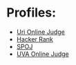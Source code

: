 # Profiles:
- [Uri Online Judge](https://www.urionlinejudge.com.br/judge/pt/profile/871)
- [Hacker Rank](https://www.hackerrank.com/mpsbotelho)
- [SPOJ](https://www.spoj.com/users/marcuscxb/)
- [UVA Online Judge](https://uhunt.onlinejudge.org/id/270022)